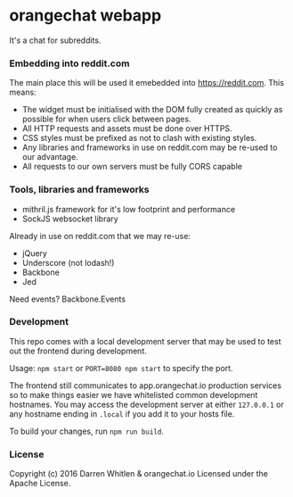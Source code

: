# orangechat webapp

It's a chat for subreddits.


### Embedding into reddit.com

The main place this will be used it emebedded into https://reddit.com. This means:
* The widget must be initialised with the DOM fully created as quickly as possible for when users click between pages.
* All HTTP requests and assets must be done over HTTPS.
* CSS styles must be prefixed as not to clash with existing styles.
* Any libraries and frameworks in use on reddit.com may be re-used to our advantage.
* All requests to our own servers must be fully CORS capable

### Tools, libraries and frameworks

* mithril.js framework for it's low footprint and performance
* SockJS websocket library

Already in use on reddit.com that we may re-use:
* jQuery
* Underscore (not lodash!)
* Backbone
* Jed

Need events? Backbone.Events

### Development

This repo comes with a local development server that may be used to test out the frontend during development.

Usage: `npm start` or `PORT=8080 npm start` to specify the port.

The frontend still communicates to app.orangechat.io production services so to make things easier we have whitelisted common
development hostnames. You may access the development server at either `127.0.0.1` or any hostname ending in `.local` if you add it to your hosts file.

To build your changes, run `npm run build`.

### License

Copyright (c) 2016 Darren Whitlen & orangechat.io Licensed under the Apache License.
